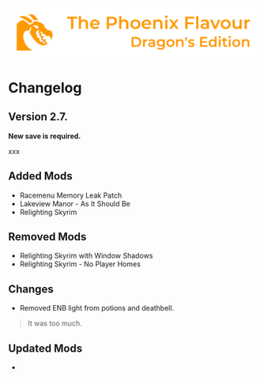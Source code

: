 ![image](images/Banner.webp)

# Changelog

## Version 2.7.

**New save is required.**

xxx

## Added Mods

* Racemenu Memory Leak Patch
* Lakeview Manor - As It Should Be
* Relighting Skyrim

## Removed Mods

* Relighting Skyrim with Window Shadows
* Relighting Skyrim - No Player Homes

## Changes

* Removed ENB light from potions and deathbell.
> It was too much.

## Updated Mods

* 

